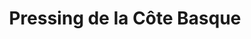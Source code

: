 ---
title: "Pressing de la Côte Basque"
url: /anglet/pressing-de-la-cote-basque/
shop: Wäscherei
---